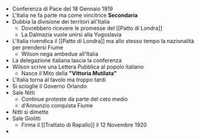 - Conferenza di Pace del 18 Gennaio 1919
- L'Italia ne fa parte ma come vincitrice **Secondaria**
- Dubbia la divisione dei territori all'Italia
	- Dovrebbero ricevere le promesse del [[Patto di Londra]]
	- La Dalmazia vuole unirsi alla Yugoslavia
- L'Italia rivendica il [[Patto di Londra]] ma allo stesso tempo la nazionalità per prendersi Fiume
	- Wilson nega ambedue all'Italia
- La delegazione italiana lascia la conferenza
- Wilson scrive una Lettera Pubblica al popolo italiano
	- Nasce il Mito della **"Vittoria Mutilata"**
- L'Italia torna al tavolo ma troppo tardi
- Si scioglie il Governo Orlando
- Sale Nitti
	- Continue proteste da parte del ceto medio
	- d'Annunzio conquista Fiume
- Nitti si dimette
- Sale Giolitti
	- Firma il [[Trattato di Rapallo]] il 12 Novembre 1920
- 